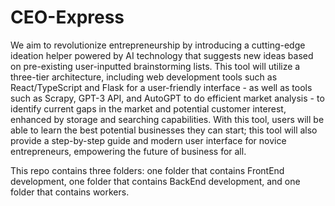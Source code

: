 # CEO-Express

We aim to revolutionize entrepreneurship by introducing a cutting-edge ideation helper powered by AI technology that suggests new ideas based on pre-existing user-inputted brainstorming lists.
This tool will utilize a three-tier architecture, including web development tools such as React/TypeScript and Flask for a user-friendly interface - as well as tools such as Scrapy, GPT-3 API, and AutoGPT to do efficient market analysis - to identify current gaps in the market and potential customer interest, enhanced by storage and searching capabilities. With this tool, users will be able to learn the best potential businesses they can start; this tool will also provide a step-by-step guide and modern user interface for novice entrepreneurs, empowering the future of business for all.

This repo contains three folders: one folder that contains FrontEnd development, one folder that contains BackEnd development, and one folder that contains workers.
